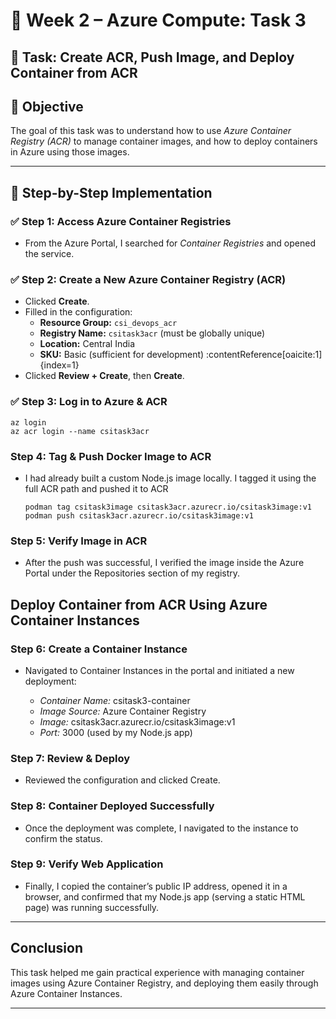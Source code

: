 # 🐳 Week 2 – Azure Compute: Task 3

## 📌 Task: Create ACR, Push Image, and Deploy Container from ACR

## 🎯 Objective

The goal of this task was to understand how to use *Azure Container Registry (ACR)* to manage container images, and how to deploy containers in Azure using those images.

---

## 🧩 Step-by-Step Implementation

### ✅ Step 1: Access Azure Container Registries
- From the Azure Portal, I searched for *Container Registries* and opened the service.

### ✅ Step 2: Create a New Azure Container Registry (ACR)
- Clicked **Create**.
- Filled in the configuration:
  - **Resource Group:** `csi_devops_acr`
  - **Registry Name:** `csitask3acr` (must be globally unique)
  - **Location:** Central India
  - **SKU:** Basic (sufficient for development) :contentReference[oaicite:1]{index=1}
- Clicked **Review + Create**, then **Create**.

### ✅ Step 3: Log in to Azure & ACR

    az login
    az acr login --name csitask3acr


###  Step 4: Tag & Push Docker Image to ACR

- I had already built a custom Node.js image locally. I tagged it using the full ACR path and pushed it to ACR


      podman tag csitask3image csitask3acr.azurecr.io/csitask3image:v1
      podman push csitask3acr.azurecr.io/csitask3image:v1



### Step 5: Verify Image in ACR
- After the push was successful, I verified the image inside the Azure Portal under the Repositories section of my registry.



## Deploy Container from ACR Using Azure Container Instances

### Step 6: Create a Container Instance
- Navigated to Container Instances in the portal and initiated a new deployment:

  - *Container Name:* csitask3-container
  - *Image Source:* Azure Container Registry
  - *Image:* csitask3acr.azurecr.io/csitask3image:v1
  - *Port:* 3000 (used by my Node.js app)



### Step 7: Review & Deploy
- Reviewed the configuration and clicked Create.



### Step 8: Container Deployed Successfully
- Once the deployment was complete, I navigated to the instance to confirm the status.



### Step 9: Verify Web Application
- Finally, I copied the container’s public IP address, opened it in a browser, and confirmed that my Node.js app (serving a static HTML page) was running successfully.



---

## Conclusion

This task helped me gain practical experience with managing container images using Azure Container Registry, and deploying them easily through Azure Container Instances.

---
